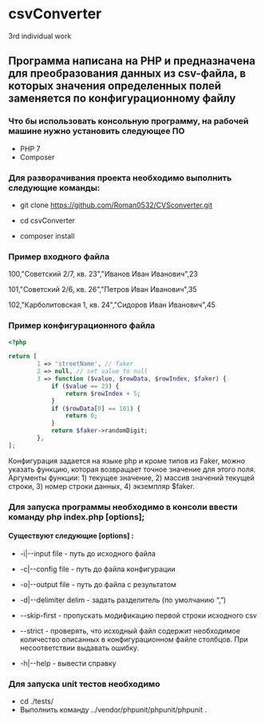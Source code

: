 # csvConverter
3rd individual work

## Программа написана на PHP и предназначена для преобразования данных из csv-файла, в которых значения определенных полей заменяется по конфигурационному файлу

### Что бы использовать консольную программу, на рабочей машине нужно установить следующее ПО

+ PHP 7 
+ Composer

### Для разворачивания проекта необходимо выполнить следующие команды:

+ git clone https://github.com/Roman0532/CVSconverter.git

+ cd csvConverter
  
+ composer install

### Пример входного файла

  100,"Советский 2/7, кв. 23","Иванов Иван Иванович",23 
  
  101,"Советский 2/6, кв. 26","Петров Иван Иванович",35
  
  102,"Карболитовская 1, кв. 24","Сидоров Иван Иванович",45

### Пример конфигурационного файла
```php
<?php

return [
        1 => 'streetName', // faker
        2 => null, // set value to null
        3 => function ($value, $rowData, $rowIndex, $faker) {
            if ($value == 23) {
                return $rowIndex + 5;
            }
            if ($rowData[0] == 101) {
                return 0;
            }
            return $faker->randomDigit;
    	},
];
```
Конфигурация задается на языке php и кроме типов из Faker, можно указать функцию, которая возвращает точное значение для этого поля. Аргументы функции: 1) текущее значение, 2) массив значений текущей строки, 3) номер строки данных, 4) экземпляр $faker.

### Для запуска программы необходимо в консоли ввести команду php index.php [options];

#### Cуществуют следующие [options] :
  
- -i|--input file - путь до исходного файла
  
- -c|--config file - путь до файла конфигурации

- -o|--output file - путь до файла с результатом

- -d|--delimiter delim - задать разделитель (по умолчанию “,”)

- --skip-first - пропускать модификацию первой строки исходного csv

- --strict - проверять, что исходный файл содержит необходимое количество описанных в конфигурационном файле столбцов. При несоответствии выдавать ошибку.

-  -h|--help - вывести справку
 

### Для запуска unit тестов необходимо

+  cd ./tests/
+  Выполнить команду ../vendor/phpunit/phpunit/phpunit .
